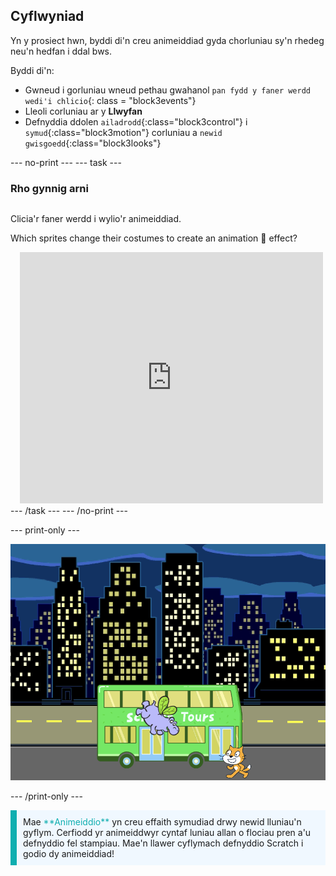 ## Cyflwyniad

Yn y prosiect hwn, byddi di'n creu animeiddiad gyda chorluniau sy'n rhedeg neu'n hedfan i ddal bws.

Byddi di'n:
+ Gwneud i gorluniau wneud pethau gwahanol `pan fydd y faner werdd wedi'i chlicio`{: class = "block3events"}
+ Lleoli corluniau ar y **Llwyfan**
+ Defnyddia ddolen `ailadrodd`{:class="block3control"} i `symud`{:class="block3motion"} corluniau a `newid gwisgoedd`{:class="block3looks"}

--- no-print --- --- task ---

### Rho gynnig arni
<div style="display: flex; flex-wrap: wrap">
<div style="flex-basis: 200px; flex-grow: 1">  

Clicia'r faner werdd i wylio'r animeiddiad. 

Which sprites change their costumes to create an animation 🎥 effect?
</div>
<div class="scratch-preview" style="margin-left: 15px;">
  <iframe allowtransparency="true" width="485" height="402" src="https://scratch.mit.edu/projects/embed/724160134/?autostart=false" frameborder="0"></iframe>
</div>
</div>
--- /task --- --- /no-print ---

--- print-only ---

![Y prosiect gorffenedig.](images/hippo-flies.png)

--- /print-only ---

<p style="border-left: solid; border-width:10px; border-color: #0faeb0; background-color: aliceblue; padding: 10px;">
Mae <span style="color: #0faeb0">**Animeiddio**</span> yn creu effaith symudiad drwy newid lluniau'n gyflym. Cerfiodd yr animeiddwyr cyntaf luniau allan o flociau pren a'u defnyddio fel stampiau. Mae'n llawer cyflymach defnyddio Scratch i godio dy animeiddiad!
</p>
